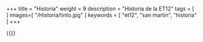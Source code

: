 +++
title = "Historia"
weight = 9
description = "Historia de la ET12"
tags = [ ]
images=[
    "/Historia/tinto.jpg"
]
keywords = [ "et12", "san martin", "historia" ]
+++


{{<historia>}}